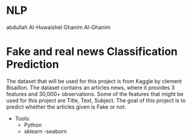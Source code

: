 # NLP
abdullah Al-Huwaishel
Ghanim Al-Ghanim

# Fake and real news Classification Prediction
The dataset that will be used for this project is from Kaggle by clement Bisaillon.
The dataset contains an articles news, where it provides 3 features and 30,000+ observations. Some of the features that might be used for this project are Title, Text, Subject. The goal of this project is to predict whether the articles given is Fake or not. 
- Tools:
  - Python
  - sklearn
  -seaborn 
